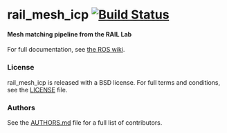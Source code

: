 rail_mesh_icp [![Build Status](https://travis-ci.org/GT-RAIL/rail_mesh_icp.svg?branch=melodic-devel)](https://travis-ci.org/GT-RAIL/rail_mesh_icp)
=================

#### Mesh matching pipeline from the RAIL Lab
For full documentation, see [the ROS wiki](http://ros.org/wiki/rail_mesh_icp).

### License
rail_mesh_icp is released with a BSD license. For full terms and conditions, see the [LICENSE](LICENSE) file.

### Authors
See the [AUTHORS.md](AUTHORS.md) file for a full list of contributors.